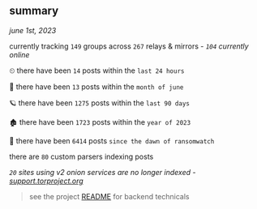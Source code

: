 
## summary
_june 1st, 2023_

currently tracking `149` groups across `267` relays & mirrors - _`104` currently online_

⏲ there have been `14` posts within the `last 24 hours`

🦈 there have been `13` posts within the `month of june`

🪐 there have been `1275` posts within the `last 90 days`

🏚 there have been `1723` posts within the `year of 2023`

🦕 there have been `6414` posts `since the dawn of ransomwatch`

there are `80` custom parsers indexing posts

_`20` sites using v2 onion services are no longer indexed - [support.torproject.org](https://support.torproject.org/onionservices/v2-deprecation/)_

> see the project [README](https://github.com/joshhighet/ransomwatch#ransomwatch--) for backend technicals
